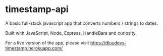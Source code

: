 # timestamp-api
A basic full-stack javascript app that converts numbers / strings to dates.

Built with JavaScript, Node, Express, HandleBars and curiosity.

For a live version of the app, please visit https://dluudevs-timestamp.herokuapp.com/
